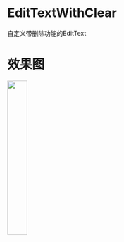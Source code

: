 # EditTextWithClear
自定义带删除功能的EditText

# 效果图
<img src="http://offfjcibp.bkt.clouddn.com/bb.gif" width="30%" />
